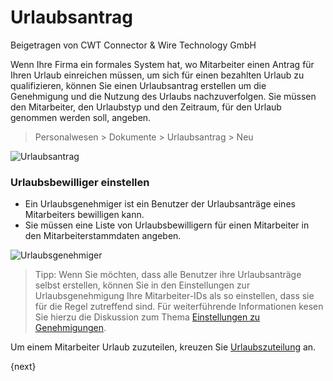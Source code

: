 # Urlaubsantrag
<span class="text-muted contributed-by">Beigetragen von CWT Connector & Wire Technology GmbH</span>

Wenn Ihre Firma ein formales System hat, wo Mitarbeiter einen Antrag für Ihren Urlaub einreichen müssen, um sich für einen bezahlten Urlaub zu qualifizieren, können Sie einen Urlaubsantrag erstellen um die Genehmigung und die Nutzung des Urlaubs nachzuverfolgen. Sie müssen den Mitarbeiter, den Urlaubstyp und den Zeitraum, für den Urlaub genommen werden soll, angeben.

> Personalwesen > Dokumente > Urlaubsantrag > Neu

<img class="screenshot" alt="Urlaubsantrag" src="{{docs_base_url}}/assets/img/human-resources/leave-application.png">

### Urlaubsbewilliger einstellen

* Ein Urlaubsgenehmiger ist ein Benutzer der Urlaubsanträge eines Mitarbeiters bewilligen kann.
* Sie müssen eine Liste von Urlaubsbewilligern für einen Mitarbeiter in den Mitarbeiterstammdaten angeben.

<img class="screenshot" alt="Urlaubsgenehmiger" src="{{docs_base_url}}/assets/img/human-resources/employee-leave-approver.png">

> Tipp: Wenn Sie möchten, dass alle Benutzer ihre Urlaubsanträge selbst erstellen, können Sie in den Einstellungen zur Urlaubsgenehmigung Ihre Mitarbeiter-IDs als so einstellen, dass sie für die Regel zutreffend sind. Für weiterführende Informationen kesen Sie hierzu die Diskussion zum Thema [Einstellungen zu Genehmigungen](/docs/user/manual/de/setting-up/users-and-permissions/user-permissions.html).

Um einem Mitarbeiter Urlaub zuzuteilen, kreuzen Sie [Urlaubszuteilung](/docs/user/manual/de/human-resources/setup/leave-allocation.html) an.

{next}
